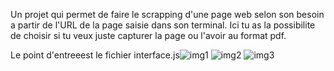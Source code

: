Un projet qui permet de faire le scrapping d'une page web selon son besoin a partir de l'URL de la page saisie dans son terminal. 
Ici tu as la possibilite de choisir si tu veux juste capturer la page ou l'avoir au format pdf.

Le point d'entreeest le fichier interface.js![img1](https://github.com/user-attachments/assets/4c1e6534-078d-4573-83b8-e89a1fd3efd5)
![img2](https://github.com/user-attachments/assets/b9a2f46e-96af-4762-a933-655641fd931e)
![img3](https://github.com/user-attachments/assets/9da63b7c-e7a7-44f8-9dc1-e1a153fabdde)
